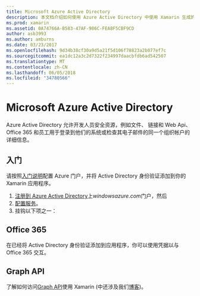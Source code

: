 ```yaml
---
title: Microsoft Azure Active Directory
description: 本文档介绍如何使用 Azure Active Directory 中使用 Xamarin 生成的移动应用程序的用户进行身份验证。
ms.prod: xamarin
ms.assetid: 0A74766A-B583-47AF-986C-FEA8F5CBF9CD
author: asb3993
ms.author: amburns
ms.date: 03/23/2017
ms.openlocfilehash: 9d34b38cf30a9d5a21f5d106f78823a2b077ef7c
ms.sourcegitcommit: ea1dc12a3c2d7322f234997daacbfdb6ad542507
ms.translationtype: MT
ms.contentlocale: zh-CN
ms.lasthandoff: 06/05/2018
ms.locfileid: "34780566"
---
```

# <a name="microsoft-azure-active-directory"></a>Microsoft Azure Active Directory


Azure Active Directory 允许开发人员安全资源，例如文件、 链接和 Web Api、 Office 365 和员工用于登录到他们的系统或检查其电子邮件的同一个组织帐户的详细信息。

## <a name="getting-started"></a>入门

请按照[入门说明](~/cross-platform/data-cloud/active-directory/get-started/index.md)配置 Azure 门户，并将 Active Directory 身份验证添加到你的 Xamarin 应用程序。

1. [注册到 Azure Active Directory](~/cross-platform/data-cloud/active-directory/get-started/register.md)上*windowsazure.com*门户，然后
2. [配置服务](~/cross-platform/data-cloud/active-directory/get-started/configure.md)。
3. 挂钩以下项之一：

## <a name="office-365"></a>Office 365

在已经将 Active Directory 身份验证添加到应用程序，你可以使用凭据以与 Office 365 交互。

## <a name="graph-api"></a>Graph API

了解如何访问[Graph API](~/cross-platform/data-cloud/active-directory/graph.md)使用 Xamarin (中还涉及我们[博客](http://blog.xamarin.com/authenticate-xamarin-mobile-apps-using-azure-active-directory/))。


